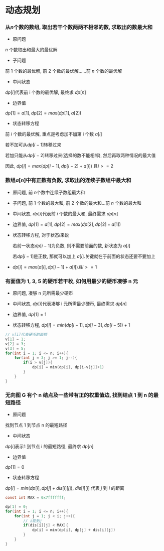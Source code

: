 <!--
 * @Description: 
 * @Version: 1.0
 * @Author: DaLao
 * @Email: dalao@xxx.com
 * @Date: 2021-10-06 13:11:32
 * @LastEditors: dalao
 * @LastEditTime: 2023-03-18 00:02:26
-->

# 动态规划


### 从$n$个数的数组, 取出若干个数两两不相邻的数, 求取出的数最大和


- 原问题

$n$ 个数取出和最大的最优解


- 子问题

前 $1$ 个数的最优解, 前 $2$ 个数的最优解......前 $n$ 个数的最优解


- 中间状态

$dp[i]$代表前 i 个数的最优解, 最终求 $dp[n]$


- 边界值

$dp[1] = a[1], dp[2] = max(dp[1], a[2])$


- 状态转移方程

前 $i$ 个数的最优解, 重点是考虑加不加第 i 个数 $a[i]$

若不加可从$dp[i-1]$转移过来

若加只能从$dp[i-2]$转移过来(选择的数不能相邻), 然后再取两种情况的最大值

因此, $dp[i] = max( dp[i-1], dp[i-2]+a[i])$ 且$i>=2$



### 数组$a[n]$中有正数有负数, 求取出的连续子数组中最大和


- 原问题, 前 $n$个数中连续子数组最大和


- 子问题, 前 $1$ 个数的最大和, 前 $2$ 个数的最大和...前 $n$ 个数的最大和


- 中间状态, $dp[i]$代表前 $i$ 个数的最大和, 最终需求 $dp[n]$


- 边界值, $dp[1] = a[1], dp[2] = max(dp[2], dp[2]+a[1])$


- 状态转移方程, 对于状态$i$来说

    若前一状态$dp[i-1]$为负数, 则不需要前面的数, 新状态为 $a[i]$

    若$dp[i-1]$是正数, 那就可以加上 $a[i]$.关键就在于前面的状态还要不要加上


- $dp[i]=max( a[i], dp[i-1]+a[i]) 且 i>=1$


### 有面值为 1, 3, 5 的硬币若干枚, 如何用最少的硬币凑够 n 元

- 原问题, 凑够 n 元所需最少硬币


- 中间状态, $dp[i]$代表凑够 i 元所需最少硬币, 最终需求 $dp[n]$


- 边界值, $dp[1] = 1$


- 状态转移方程, $dp[i] = min(dp[i-1], dp[i-3], dp[i-5]) + 1$


```c
// v[i]代表硬币的面额
v[1] = 1;
v[2] = 3;
v[3] = 5;
for(int i = 1; i <= n; i++){
    for(int j = 3; j >= 1; j--){
        if(i > v[j]){
            dp[i] = min(dp[i], dp[i-v[j]]+1)
        }
    }
}
```


### 无向图 G 有个 n 结点及一些带有正的权重值边, 找到结点 1 到 n 的最短路径

- 原问题

找到节点 1 到节点 n 的最短路径


- 中间状态

$dp[i]$表示1 到节点 i 的最短路径, 最终求 $dp[n]$


- 边界值

$dp[1] = 0$


- 状态转移方程

$dp[i] = min(dp[i], dp[j]+dis[i][j])$, $dis[i][j]$ 代表 $j$ 到 $i$ 的距离

```c
const int MAX = 0x7fffffff;

dp[1] = 0;
for(int i = 1; i <= n; i++){
    for(int j = 1; j < i; j++){
        // i能到j
        if(dis[i][j] < MAX){
            dp[i] = min(dp[i], dp[j] + dis[i][j])
        }
    }
}
```

